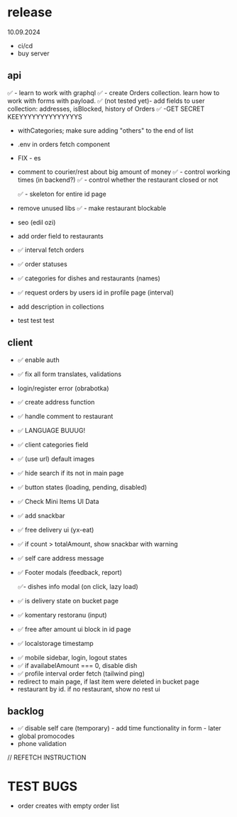 # release

10.09.2024

- ci/cd
- buy server

## api

✅ - learn to work with graphql
✅ - create Orders collection. learn how to work with forms with payload.
✅ (not tested yet)- add fields to user collection: addresses, isBlocked, history of Orders
✅ -GET SECRET KEEYYYYYYYYYYYYYYS

- withCategories; make sure adding "others" to the end of list
- .env in orders fetch component
- FIX - es
- comment to courier/rest about big amount of money
  ✅ - control working times (in backend?)
  ✅ - control whether the restaurant closed or not

  ✅ - skeleton for entire id page

- remove unused libs
  ✅ - make restaurant blockable

- seo (edil ozi)
- add order field to restaurants

<!-- - add filter orders in profile -->

- ✅ interval fetch orders
  <!-- - dish isChange flag -->

- ✅ order statuses

- ✅ categories for dishes and restaurants (names)
- ✅ request orders by users id in profile page (interval)
- add description in collections
<!-- ex: https://github.com/payloadcms/public-demo/blob/master/src/payload/collections/Media.ts -->

- test test test

## client

- ✅ enable auth
- ✅ fix all form translates, validations
- login/register error (obrabotka)

- ✅ create address function
- ✅ handle comment to restaurant

- ✅ LANGUAGE BUUUG!

- ✅ client categories field

- ✅ (use url) default images
- ✅ hide search if its not in main page
- ✅ button states (loading, pending, disabled)
- ✅ Check Mini Items UI Data
- ✅ add snackbar
- ✅ free delivery ui (yx-eat)
  <!-- - add filter ui in profile -->
- ✅ if count > totalAmount, show snackbar with warning
- ✅ self care address message
- ✅ Footer modals (feedback, report)
  <!-- - profile page (with add/remove addresses) -->
  ✅- dishes info modal (on click, lazy load)
- ✅ is delivery state on bucket page
- ✅ komentary restoranu (input)
- ✅ free after amount ui block in id page
- ✅ localstorage timestamp
<!-- - bucket form submittion modal () -->
- ✅ mobile sidebar, login, logout states
- ✅ if availabelAmount === 0, disable dish
- ✅ profile interval order fetch (tailwind ping)
- redirect to main page, if last item were deleted in bucket page
- restaurant by id. if no restaurant, show no rest ui

## backlog

- ✅ disable self care (temporary) - add time functionality in form - later
- global promocodes
- phone validation

// REFETCH INSTRUCTION

# TEST BUGS

- order creates with empty order list
